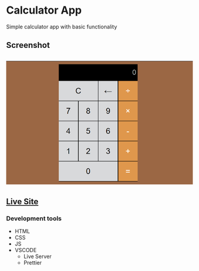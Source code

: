 # Calculator App

Simple calculator app with basic functionality

## Screenshot

![Screenshot](./img/Screenshot.png)
---
## [Live Site](https://azizzmoe.github.io/calculatorjs/)

### Development tools
- HTML
- CSS 
- JS
- VSCODE
  - Live Server
  - Prettier
